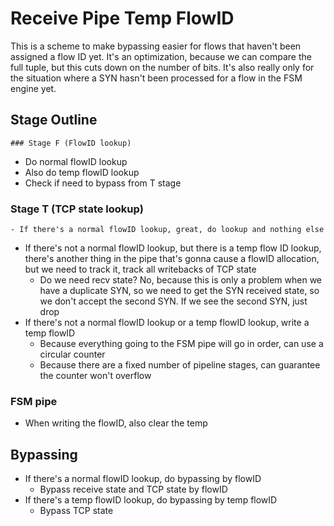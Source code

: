 # Receive Pipe Temp FlowID

This is a scheme to make bypassing easier for flows that haven't been assigned a flow ID yet. It's an optimization, because we can compare the full tuple, but this cuts down on the number of bits. It's also really only for the situation where a SYN hasn't been processed for a flow in the FSM engine yet.

## Stage Outline

	### Stage F (FlowID lookup)

- Do normal flowID lookup
- Also do temp flowID lookup
- Check if need to bypass from T stage

### Stage T (TCP state lookup)

	- If there's a normal flowID lookup, great, do lookup and nothing else
 - If there's not a normal flowID lookup, but there is a temp flow ID lookup, there's another thing in the pipe that's gonna cause a flowID allocation, but we need to track it, track all writebacks of TCP state
    - Do we need recv state? No, because this is only a problem when we have a duplicate SYN, so we need to get the SYN received state, so we don't accept the second SYN. If we see the second SYN, just drop
 - If there's not a normal flowID lookup or a temp flowID lookup, write a temp flowID 
   	- Because everything going to the FSM pipe will go in order, can use a circular counter
   	- Because there are a fixed number of pipeline stages, can guarantee the counter won't overflow

### FSM pipe

- When writing the flowID, also clear the temp

## Bypassing

- If there's a normal flowID lookup, do bypassing by flowID
  - Bypass receive state and TCP state by flowID
- If there's a temp flowID lookup, do bypassing by temp flowID
  - Bypass TCP state

